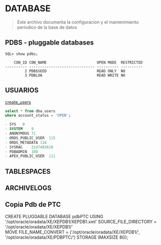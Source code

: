 # DATABASE
> Este archivo documenta la configuracion y el mantenimiento periodico de la base de datos


## PDBS - pluggable databases
> 
```
SQL> show pdbs;

    CON_ID CON_NAME                       OPEN MODE  RESTRICTED
---------- ------------------------------ ---------- ----------
         2 PDB$SEED                       READ ONLY  NO
         3 PDBLOA                         READ WRITE NO
```

## USUARIOS
[create_users](create_users.sql)

```SQL
select * from dba_users
where account_status = 'OPEN';

- SYS	0
- SYSTEM	9
- ANONYMOUS	71
- ORDS_PUBLIC_USER	115
- ORDS_METADATA	116
- SYSRAC	2147483620
- PDBADMIN	108
- APEX_PUBLIC_USER	111

```


## TABLESPACES

## ARCHIVELOGS


## Copia Pdb de PTC
CREATE PLUGGABLE DATABASE pdbPTC USING '/opt/oracle/oradata/XE/XEPDB1/XEPDB1.xml' 
  SOURCE_FILE_DIRECTORY = '/opt/oracle/oradata/XE/XEPDB1/'  
  MOVE
  FILE_NAME_CONVERT = ('/opt/oracle/oradata/XE/XEPDB1/', '/opt/oracle/oradata/XE/PDBPTC/')
  STORAGE (MAXSIZE 8G);
